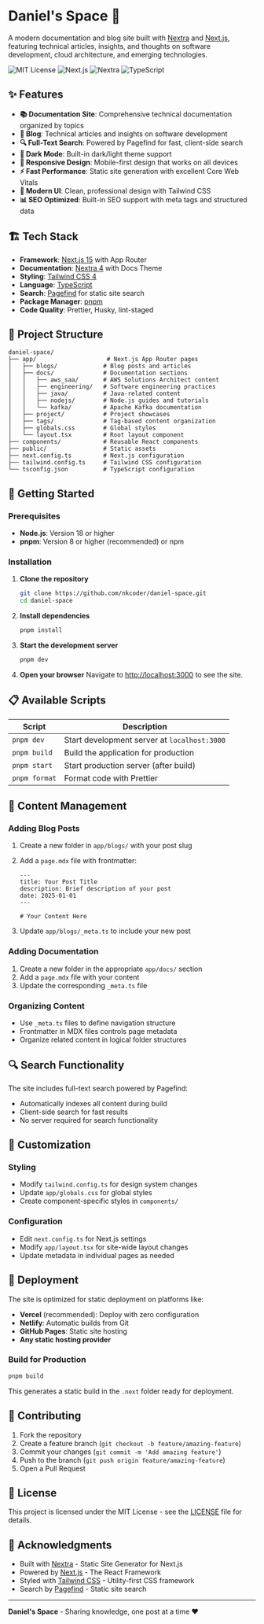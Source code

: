 # Daniel's Space 🚀

A modern documentation and blog site built with [Nextra](https://nextra.site/) and [Next.js](https://nextjs.org/), featuring technical articles, insights, and thoughts on software development, cloud architecture, and emerging technologies.

![MIT License](https://img.shields.io/badge/license-MIT-blue.svg)
![Next.js](https://img.shields.io/badge/Next.js-15.x-black)
![Nextra](https://img.shields.io/badge/Nextra-4.x-blue)
![TypeScript](https://img.shields.io/badge/TypeScript-5.x-blue)

## ✨ Features

- **📚 Documentation Site**: Comprehensive technical documentation organized by topics
- **📝 Blog**: Technical articles and insights on software development
- **🔍 Full-Text Search**: Powered by Pagefind for fast, client-side search
- **🌙 Dark Mode**: Built-in dark/light theme support
- **📱 Responsive Design**: Mobile-first design that works on all devices
- **⚡ Fast Performance**: Static site generation with excellent Core Web Vitals
- **🎨 Modern UI**: Clean, professional design with Tailwind CSS
- **📊 SEO Optimized**: Built-in SEO support with meta tags and structured data

## 🏗️ Tech Stack

- **Framework**: [Next.js 15](https://nextjs.org/) with App Router
- **Documentation**: [Nextra 4](https://nextra.site/) with Docs Theme
- **Styling**: [Tailwind CSS 4](https://tailwindcss.com/)
- **Language**: [TypeScript](https://www.typescriptlang.org/)
- **Search**: [Pagefind](https://pagefind.app/) for static site search
- **Package Manager**: [pnpm](https://pnpm.io/)
- **Code Quality**: Prettier, Husky, lint-staged

## 📁 Project Structure

```
daniel-space/
├── app/                    # Next.js App Router pages
│   ├── blogs/             # Blog posts and articles
│   ├── docs/              # Documentation sections
│   │   ├── aws_saa/       # AWS Solutions Architect content
│   │   ├── engineering/   # Software engineering practices
│   │   ├── java/          # Java-related content
│   │   ├── nodejs/        # Node.js guides and tutorials
│   │   └── kafka/         # Apache Kafka documentation
│   ├── project/           # Project showcases
│   ├── tags/              # Tag-based content organization
│   ├── globals.css        # Global styles
│   └── layout.tsx         # Root layout component
├── components/            # Reusable React components
├── public/                # Static assets
├── next.config.ts         # Next.js configuration
├── tailwind.config.ts     # Tailwind CSS configuration
└── tsconfig.json          # TypeScript configuration
```

## 🚀 Getting Started

### Prerequisites

- **Node.js**: Version 18 or higher
- **pnpm**: Version 8 or higher (recommended) or npm

### Installation

1. **Clone the repository**

   ```bash
   git clone https://github.com/nkcoder/daniel-space.git
   cd daniel-space
   ```

2. **Install dependencies**

   ```bash
   pnpm install
   ```

3. **Start the development server**

   ```bash
   pnpm dev
   ```

4. **Open your browser**
   Navigate to [http://localhost:3000](http://localhost:3000) to see the site.

## 📋 Available Scripts

| Script        | Description                                  |
| ------------- | -------------------------------------------- |
| `pnpm dev`    | Start development server at `localhost:3000` |
| `pnpm build`  | Build the application for production         |
| `pnpm start`  | Start production server (after build)        |
| `pnpm format` | Format code with Prettier                    |

## 📖 Content Management

### Adding Blog Posts

1. Create a new folder in `app/blogs/` with your post slug
2. Add a `page.mdx` file with frontmatter:

   ```mdx
   ---
   title: Your Post Title
   description: Brief description of your post
   date: 2025-01-01
   ---

   # Your Content Here
   ```

3. Update `app/blogs/_meta.ts` to include your new post

### Adding Documentation

1. Create a new folder in the appropriate `app/docs/` section
2. Add a `page.mdx` file with your content
3. Update the corresponding `_meta.ts` file

### Organizing Content

- Use `_meta.ts` files to define navigation structure
- Frontmatter in MDX files controls page metadata
- Organize related content in logical folder structures

## 🔍 Search Functionality

The site includes full-text search powered by Pagefind:

- Automatically indexes all content during build
- Client-side search for fast results
- No server required for search functionality

## 🎨 Customization

### Styling

- Modify `tailwind.config.ts` for design system changes
- Update `app/globals.css` for global styles
- Create component-specific styles in `components/`

### Configuration

- Edit `next.config.ts` for Next.js settings
- Modify `app/layout.tsx` for site-wide layout changes
- Update metadata in individual pages as needed

## 🚀 Deployment

The site is optimized for static deployment on platforms like:

- **Vercel** (recommended): Deploy with zero configuration
- **Netlify**: Automatic builds from Git
- **GitHub Pages**: Static site hosting
- **Any static hosting provider**

### Build for Production

```bash
pnpm build
```

This generates a static build in the `.next` folder ready for deployment.

## 🤝 Contributing

1. Fork the repository
2. Create a feature branch (`git checkout -b feature/amazing-feature`)
3. Commit your changes (`git commit -m 'Add amazing feature'`)
4. Push to the branch (`git push origin feature/amazing-feature`)
5. Open a Pull Request

## 📄 License

This project is licensed under the MIT License - see the [LICENSE](LICENSE) file for details.

## 🙏 Acknowledgments

- Built with [Nextra](https://nextra.site/) - Static Site Generator for Next.js
- Powered by [Next.js](https://nextjs.org/) - The React Framework
- Styled with [Tailwind CSS](https://tailwindcss.com/) - Utility-first CSS framework
- Search by [Pagefind](https://pagefind.app/) - Static site search

---

**Daniel's Space** - Sharing knowledge, one post at a time ❤️
